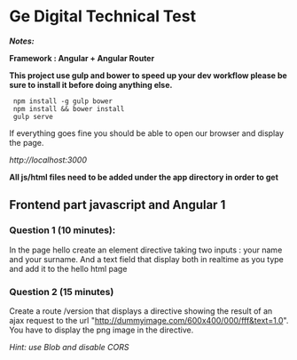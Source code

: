 # Ge Digital Technical Test 

***Notes:***

**Framework : Angular + Angular Router**

**This project use gulp and bower to speed up your dev workflow please be sure to install it before doing anything else.**

     npm install -g gulp bower
     npm install && bower install
     gulp serve
     
If everything goes fine you should be able to open our browser and display the page.      
        
*http://localhost:3000*
     

**All js/html files need to be added under the app directory in order to get** 

## Frontend part javascript and Angular 1

### Question 1 (10 minutes):

In the page hello create an element directive taking two inputs : your name and your surname.
And a text field that display both in realtime as you type and add it to the hello html page

### Question 2 (15 minutes)

Create a route /version that displays a directive showing the result of an ajax request to the url "http://dummyimage.com/600x400/000/fff&text=1.0".
You have to display the png image in the directive.

*Hint: use Blob and disable CORS* 


